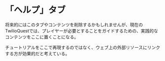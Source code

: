 # 「ヘルプ」タブ

将来的にはこのタブやコンテンツを削除するかもしれませんが、現在のTwilioQuestでは、プレイヤーが必要とすることをガイドするための、実践的なコンテンツをここに置くことになる。

チュートリアルをここで再現するのではなく、ウェブ上の外部リソースにリンクする方が効果的だと考えている。